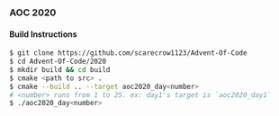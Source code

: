 ### AOC 2020

#### Build Instructions

```bash
$ git clone https://github.com/scarecrow1123/Advent-Of-Code
$ cd Advent-Of-Code/2020
$ mkdir build && cd build
$ cmake <path to src> .
$ cmake --build .. --target aoc2020_day<number>
# <number> runs from 1 to 25. ex: day1's target is `aoc2020_day1`
$ ./aoc2020_day<number>
```
